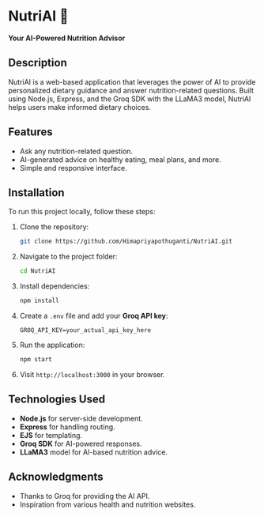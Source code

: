 
# NutriAI 🤖
**Your AI-Powered Nutrition Advisor**

## Description
NutriAI is a web-based application that leverages the power of AI to provide personalized dietary guidance and answer nutrition-related questions. Built using Node.js, Express, and the Groq SDK with the LLaMA3 model, NutriAI helps users make informed dietary choices.

## Features
- Ask any nutrition-related question.
- AI-generated advice on healthy eating, meal plans, and more.
- Simple and responsive interface.

## Installation
To run this project locally, follow these steps:

1. Clone the repository:
   ```bash
   git clone https://github.com/Himapriyapothuganti/NutriAI.git
   ```
2. Navigate to the project folder:
   ```bash
   cd NutriAI
   ```
3. Install dependencies:
   ```bash
   npm install
   ```
4. Create a `.env` file and add your **Groq API key**:
   ```
   GROQ_API_KEY=your_actual_api_key_here
   ```
5. Run the application:
   ```bash
   npm start
   ```
6. Visit `http://localhost:3000` in your browser.

## Technologies Used
- **Node.js** for server-side development.
- **Express** for handling routing.
- **EJS** for templating.
- **Groq SDK** for AI-powered responses.
- **LLaMA3** model for AI-based nutrition advice.
  
## Acknowledgments
- Thanks to Groq for providing the AI API.
- Inspiration from various health and nutrition websites.
